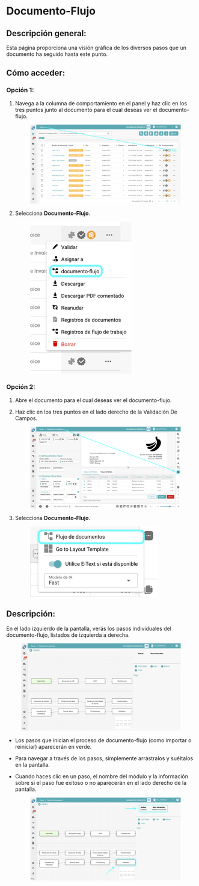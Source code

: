 # Documento-Flujo

## **Descripción general:**

Esta página proporciona una visión gráfica de los diversos pasos que un documento ha seguido hasta este punto.

## **Cómo acceder:**

### **Opción 1:**

1.  Navega a la columna de comportamiento en el panel y haz clic en los tres puntos junto al documento para el cual deseas ver el documento-flujo.

    <figure><img src="../../../.gitbook/assets/DocumentFlow_1_es.png" alt=""><figcaption></figcaption></figure>
2.  Selecciona **Documento-Flujo**.

    <figure><img src="../../../.gitbook/assets/DocumentFlow_2_es.png" alt="" width="269"><figcaption></figcaption></figure>

### **Opción 2:**

1. Abre el documento para el cual deseas ver el documento-flujo.
2.  Haz clic en los tres puntos en el lado derecho de la Validación De Campos.

    <figure><img src="../../../.gitbook/assets/DocumentFlow_3_es.png" alt=""><figcaption></figcaption></figure>
3.  Selecciona **Documento-Flujo**.

    <figure><img src="../../../.gitbook/assets/DocumentFlow_4_es.png" alt="" width="339"><figcaption></figcaption></figure>

## **Descripción:**

En el lado izquierdo de la pantalla, verás los pasos individuales del documento-flujo, listados de izquierda a derecha.

<figure><img src="../../../.gitbook/assets/DocumentFlow_5_es.png" alt=""><figcaption></figcaption></figure>

* Los pasos que inician el proceso de documento-flujo (como importar o reiniciar) aparecerán en verde.
* Para navegar a través de los pasos, simplemente arrástralos y suéltalos en la pantalla.
*   Cuando haces clic en un paso, el nombre del módulo y la información sobre si el paso fue exitoso o no aparecerán en el lado derecho de la pantalla.

    <figure><img src="../../../.gitbook/assets/DocumentFlow_6_es.png" alt=""><figcaption></figcaption></figure>
